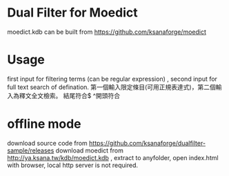 Dual Filter for Moedict
====

moedict.kdb can be built from https://github.com/ksanaforge/moedict

Usage
====

first input for filtering terms (can be regular expression)  , second input for full text search of defination.
第一個輸入限定條目(可用正規表達式)，第二個輸入為釋文全文檢索。
結尾符合$    ^開頭符合

offline mode
====
download source code from https://github.com/ksanaforge/dualfilter-sample/releases
download moedict from http://ya.ksana.tw/kdb/moedict.kdb
, extract to anyfolder, open index.html with browser, local http server is not required.